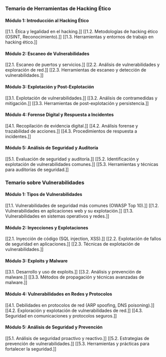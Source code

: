 

### Temario de Herramientas de Hacking Ético

#### Módulo 1: Introducción al Hacking Ético
[[1.1. Ética y legalidad en el hacking.]]
[[1.2. Metodologías de hacking ético (OSINT, Reconocimiento).]]
[[1.3. Herramientas y entornos de trabajo en hacking ético.]]

#### Módulo 2: Escaneo de Vulnerabilidades
[[2.1. Escaneo de puertos y servicios.]]
[[2.2. Análisis de vulnerabilidades y exploración de red.]]
[[2.3. Herramientas de escaneo y detección de vulnerabilidades.]]

#### Módulo 3: Explotación y Post-Explotación
[[3.1. Explotación de vulnerabilidades.]]
[[3.2. Análisis de contramedidas y mitigación.]]
[[3.3. Herramientas de post-explotación y persistencia.]]

#### Módulo 4: Forense Digital y Respuesta a Incidentes
[[4.1. Recopilación de evidencia digital.]]
[[4.2. Análisis forense y trazabilidad de acciones.]]
[[4.3. Procedimientos de respuesta a incidentes.]]

#### Módulo 5: Análisis de Seguridad y Auditoría
[[5.1. Evaluación de seguridad y auditoría.]]
[[5.2. Identificación y explotación de vulnerabilidades comunes.]]
[[5.3. Herramientas y técnicas para auditorías de seguridad.]]

### Temario sobre Vulnerabilidades

#### Módulo 1: Tipos de Vulnerabilidades
[[1.1. Vulnerabilidades de seguridad más comunes (OWASP Top 10).]]
[[1.2. Vulnerabilidades en aplicaciones web y su explotación.]]
[[1.3. Vulnerabilidades en sistemas operativos y redes.]]

#### Módulo 2: Inyecciones y Explotaciones
[[2.1. Inyección de código (SQL injection, XSS).]]
[[2.2. Explotación de fallos de seguridad en aplicaciones.]]
[[2.3. Técnicas de explotación de vulnerabilidades.]]

#### Módulo 3: Exploits y Malware
[[3.1. Desarrollo y uso de exploits.]]
[[3.2. Análisis y prevención de malware.]]
[[3.3. Métodos de propagación y técnicas avanzadas de malware.]]

#### Módulo 4: Vulnerabilidades en Redes y Protocolos
[[4.1. Debilidades en protocolos de red (ARP spoofing, DNS poisoning).]]
[[4.2. Exploración y explotación de vulnerabilidades de red.]]
[[4.3. Seguridad en comunicaciones y protocolos seguros.]]

#### Módulo 5: Análisis de Seguridad y Prevención
[[5.1. Análisis de seguridad proactivo y reactivo.]]
[[5.2. Estrategias de prevención de vulnerabilidades.]]
[[5.3. Herramientas y prácticas para fortalecer la seguridad.]]